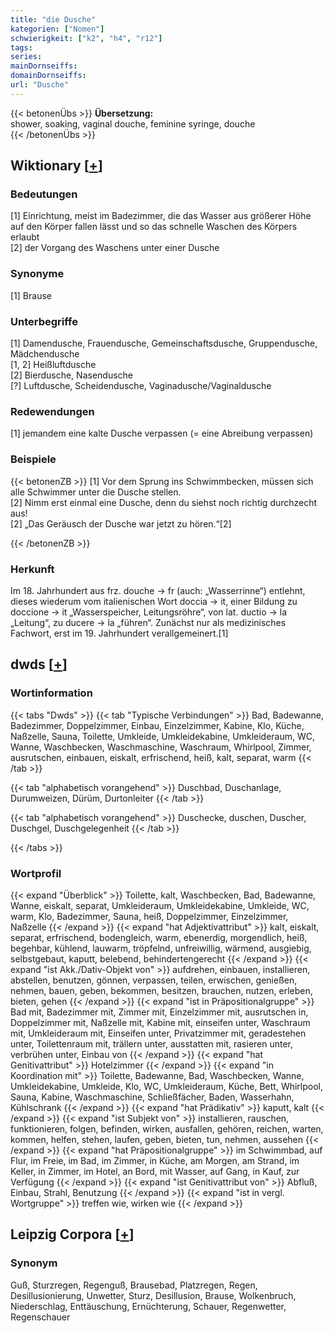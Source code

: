 ```yaml
---
title: "die Dusche"
kategorien: ["Nomen"]
schwierigkeit: ["k2", "h4", "r12"]
tags:
series:
mainDornseiffs:
domainDornseiffs:
url: "Dusche"
---
```


{{< betonenÜbs >}}
**Übersetzung:**  
shower, soaking, vaginal douche, feminine syringe, douche  
{{< /betonenÜbs >}}

## Wiktionary [[+](https://de.wiktionary.org/wiki/Dusche)]

### Bedeutungen
[1] Einrichtung, meist im Badezimmer, die das Wasser aus größerer Höhe auf den Körper fallen lässt und so das schnelle Waschen des Körpers erlaubt  
[2] der Vorgang des Waschens unter einer Dusche  

### Synonyme
[1] Brause  

### Unterbegriffe
[1] Damendusche, Frauendusche, Gemeinschaftsdusche, Gruppendusche, Mädchendusche  
[1, 2] Heißluftdusche  
[2] Bierdusche, Nasendusche  
[?] Luftdusche, Scheidendusche, Vaginadusche/Vaginaldusche  

### Redewendungen
[1] jemandem eine kalte Dusche verpassen (= eine Abreibung verpassen)  

### Beispiele
{{< betonenZB >}}
[1] Vor dem Sprung ins Schwimmbecken, müssen sich alle Schwimmer unter die Dusche stellen.  
[2] Nimm erst einmal eine Dusche, denn du siehst noch richtig durchzecht aus!  
[2] „Das Geräusch der Dusche war jetzt zu hören.“[2]  

{{< /betonenZB >}}
### Herkunft
Im 18. Jahrhundert aus frz. douche → fr (auch: „Wasserrinne“) entlehnt, dieses wiederum vom italienischen Wort doccia → it, einer Bildung zu doccione → it „Wasserspeicher, Leitungsröhre“, von lat. ductio → la „Leitung“, zu ducere → la „führen“. Zunächst nur als medizinisches Fachwort, erst im 19. Jahrhundert verallgemeinert.[1]  



## dwds [[+](https://www.dwds.de/wb/Dusche)]

### Wortinformation
{{< tabs "Dwds" >}}
{{< tab "Typische Verbindungen" >}}
Bad, Badewanne, Badezimmer, Doppelzimmer, Einbau, Einzelzimmer, Kabine, Klo, Küche, Naßzelle, Sauna, Toilette, Umkleide, Umkleidekabine, Umkleideraum, WC, Wanne, Waschbecken, Waschmaschine, Waschraum, Whirlpool, Zimmer, ausrutschen, einbauen, eiskalt, erfrischend, heiß, kalt, separat, warm
{{< /tab >}}

{{< tab "alphabetisch vorangehend" >}}
Duschbad, Duschanlage, Durumweizen, Dürüm, Durtonleiter
{{< /tab >}}

{{< tab "alphabetisch vorangehend" >}}
Duschecke, duschen, Duscher, Duschgel, Duschgelegenheit
{{< /tab >}}

{{< /tabs >}}

### Wortprofil
{{< expand "Überblick" >}} Toilette, kalt, Waschbecken, Bad, Badewanne, Wanne, eiskalt, separat, Umkleideraum, Umkleidekabine, Umkleide, WC, warm, Klo, Badezimmer, Sauna, heiß, Doppelzimmer, Einzelzimmer, Naßzelle {{< /expand >}}
{{< expand "hat Adjektivattribut" >}} kalt, eiskalt, separat, erfrischend, bodengleich, warm, ebenerdig, morgendlich, heiß, begehbar, kühlend, lauwarm, tröpfelnd, unfreiwillig, wärmend, ausgiebig, selbstgebaut, kaputt, belebend, behindertengerecht {{< /expand >}}
{{< expand "ist Akk./Dativ-Objekt von" >}} aufdrehen, einbauen, installieren, abstellen, benutzen, gönnen, verpassen, teilen, erwischen, genießen, nehmen, bauen, geben, bekommen, besitzen, brauchen, nutzen, erleben, bieten, gehen {{< /expand >}}
{{< expand "ist in Präpositionalgruppe" >}} Bad mit, Badezimmer mit, Zimmer mit, Einzelzimmer mit, ausrutschen in, Doppelzimmer mit, Naßzelle mit, Kabine mit, einseifen unter, Waschraum mit, Umkleideraum mit, Einseifen unter, Privatzimmer mit, geradestehen unter, Toilettenraum mit, trällern unter, ausstatten mit, rasieren unter, verbrühen unter, Einbau von {{< /expand >}}
{{< expand "hat Genitivattribut" >}} Hotelzimmer {{< /expand >}}
{{< expand "in Koordination mit" >}} Toilette, Badewanne, Bad, Waschbecken, Wanne, Umkleidekabine, Umkleide, Klo, WC, Umkleideraum, Küche, Bett, Whirlpool, Sauna, Kabine, Waschmaschine, Schließfächer, Baden, Wasserhahn, Kühlschrank {{< /expand >}}
{{< expand "hat Prädikativ" >}} kaputt, kalt {{< /expand >}}
{{< expand "ist Subjekt von" >}} installieren, rauschen, funktionieren, folgen, befinden, wirken, ausfallen, gehören, reichen, warten, kommen, helfen, stehen, laufen, geben, bieten, tun, nehmen, aussehen {{< /expand >}}
{{< expand "hat Präpositionalgruppe" >}} im Schwimmbad, auf Flur, im Freie, im Bad, im Zimmer, in Küche, am Morgen, am Strand, im Keller, in Zimmer, im Hotel, an Bord, mit Wasser, auf Gang, in Kauf, zur Verfügung {{< /expand >}}
{{< expand "ist Genitivattribut von" >}} Abfluß, Einbau, Strahl, Benutzung {{< /expand >}}
{{< expand "ist in vergl. Wortgruppe" >}} treffen wie, wirken wie {{< /expand >}}

## Leipzig Corpora [[+](https://corpora.uni-leipzig.de/en/res?word=Dusche&corpusId=deu_newscrawl-public_2018)]


### Synonym
Guß, Sturzregen, Regenguß, Brausebad, Platzregen, Regen, Desillusionierung, Unwetter, Sturz, Desillusion, Brause, Wolkenbruch, Niederschlag, Enttäuschung, Ernüchterung, Schauer, Regenwetter, Regenschauer

